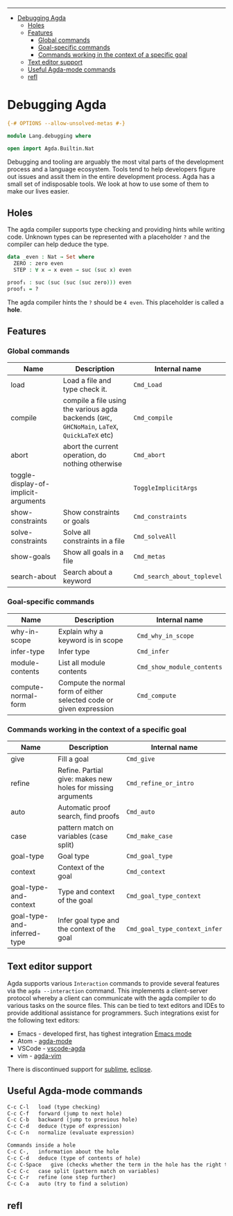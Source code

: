 <!-- START doctoc generated TOC please keep comment here to allow auto update -->
<!-- DON'T EDIT THIS SECTION, INSTEAD RE-RUN doctoc TO UPDATE -->
****

- [Debugging Agda](#debugging-agda)
  - [Holes](#holes)
  - [Features](#features)
    - [Global commands](#global-commands)
    - [Goal-specific commands](#goal-specific-commands)
    - [Commands working in the context of a specific goal](#commands-working-in-the-context-of-a-specific-goal)
  - [Text editor support](#text-editor-support)
  - [Useful Agda-mode commands](#useful-agda-mode-commands)
  - [refl](#refl)

<!-- END doctoc generated TOC please keep comment here to allow auto update -->


# Debugging Agda

```agda
{-# OPTIONS --allow-unsolved-metas #-}

module Lang.debugging where

open import Agda.Builtin.Nat
```

Debugging and tooling are arguably the most vital parts of the development process and a language ecosystem. Tools tend to help developers figure out issues and assit them in the entire development process. Agda has a small set of indisposable tools. We look at how to use some of them to make our lives easier.

## Holes

The agda compiler supports type checking and providing hints while writing code. Unknown types can be represented with a placeholder `?` and the compiler can help deduce the type.

```agda
data _even : Nat → Set where
  ZERO : zero even
  STEP : ∀ x → x even → suc (suc x) even

proof₁ : suc (suc (suc (suc zero))) even
proof₁ = ?
```
The agda compiler hints the `?` should be `4 even`. This placeholder is called a **hole**.

## Features

### Global commands

| Name | Description | Internal name |
| --- | --- | --- |
| load | Load a file and type check it. | `Cmd_Load` |
| compile | compile a file using the various agda backends (`GHC`, `GHCNoMain`, `LaTeX`, `QuickLaTeX` etc) | `Cmd_compile` |
| abort | abort the current operation, do nothing otherwise | `Cmd_abort` |
| toggle-display-of-implicit-arguments | | `ToggleImplicitArgs` |
| show-constraints | Show constraints or goals | `Cmd_constraints` |
| solve-constraints | Solve all constraints in a file | `Cmd_solveAll` |
| show-goals | Show all goals in a file | `Cmd_metas` |
| search-about | Search about a keyword | `Cmd_search_about_toplevel` |

### Goal-specific commands

| Name | Description | Internal name |
| --- | --- | --- |
| why-in-scope | Explain why a keyword is in scope | `Cmd_why_in_scope` |
| infer-type | Infer type | `Cmd_infer` |
| module-contents | List all module contents | `Cmd_show_module_contents` |
| compute-normal-form | Compute the normal form of either selected code or given expression | `Cmd_compute` |

### Commands working in the context of a specific goal

| Name | Description | Internal name |
| --- | --- | --- |
| give | Fill a goal | `Cmd_give` |
| refine | Refine. Partial give: makes new holes for missing arguments | `Cmd_refine_or_intro` |
| auto | Automatic proof search, find proofs | `Cmd_auto` |
| case | pattern match on variables (case split) | `Cmd_make_case` |
| goal-type | Goal type | `Cmd_goal_type` |
| context | Context of the goal | `Cmd_context` |
| goal-type-and-context | Type and context of the goal | `Cmd_goal_type_context` |
| goal-type-and-inferred-type | Infer goal type and the context of the goal | `Cmd_goal_type_context_infer` |


## Text editor support

Agda supports various `Interaction` commands to provide several features via the `agda --interaction` command. This implements a client-server protocol whereby a client can communicate with the agda compiler to do various tasks on the source files. This can be tied to text editors and IDEs to provide additional assistance for programmers. Such integrations exist for the following text editors:

- Emacs - developed first, has tighest integration [Emacs mode](https://agda.readthedocs.io/en/v2.5.2/tools/emacs-mode.html)
- Atom - [agda-mode](https://atom.io/packages/agda-mode)
- VSCode - [vscode-agda](https://github.com/freebroccolo/vscode-agda)
- vim - [agda-vim](https://github.com/derekelkins/agda-vim)

There is discontinued support for [sublime](https://github.com/banacorn/agda-mode-st3), [eclipse](https://pdfs.semanticscholar.org/b7f9/32609298debd21398d54e13c864e26a03ac1.pdf).

## Useful Agda-mode commands

```markdown
C-c C-l   load (type checking)
C-c C-f   forward (jump to next hole)
C-c C-b   backward (jump to previous hole)
C-c C-d   deduce (type of expression)
C-c C-n   normalize (evaluate expression)
```

```markdown
Commands inside a hole
C-c C-,   information about the hole
C-c C-d   deduce (type of contents of hole)
C-c C-Space   give (checks whether the term in the hole has the right type and if it has, replaces the hole with the term)
C-c C-c   case split (pattern match on variables)
C-c C-r   refine (one step further)
C-c C-a   auto (try to find a solution)
```

## refl

